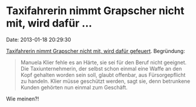Taxifahrerin nimmt Grapscher nicht mit, wird dafür \...
=======================================================

Date: 2013-01-18 20:29:30

[Taxifahrerin nimmt Grapscher nicht mit, wird dafür
gefeuert](http://sz.de/1.1575965). Begründung:

> Manuela Klier fehle es an Härte, sie sei für den Beruf nicht geeignet.
> Die Taxiunternehmerin, der selbst schon einmal eine Waffe an den Kopf
> gehalten worden sein soll, glaubt offenbar, aus Fürsorgepflicht zu
> handeln. Klier müsse geschützt werden, sagt sie, denn betrunkene
> Kunden gehörten nun einmal zum Geschäft.

Wie meinen?!
